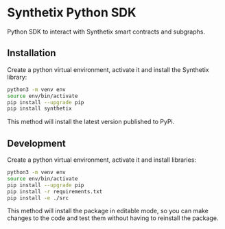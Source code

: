 # Synthetix Python SDK

Python SDK to interact with Synthetix smart contracts and subgraphs.

## Installation
Create a python virtual environment, activate it and install the Synthetix library:
```bash
python3 -m venv env
source env/bin/activate
pip install --upgrade pip
pip install synthetix
```

This method will install the latest version published to PyPi.

## Development
Create a python virtual environment, activate it and install libraries:

```bash
python3 -m venv env
source env/bin/activate
pip install --upgrade pip
pip install -r requirements.txt
pip install -e ./src
```

This method will install the package in editable mode, so you can make changes to the code and test them without having to reinstall the package.